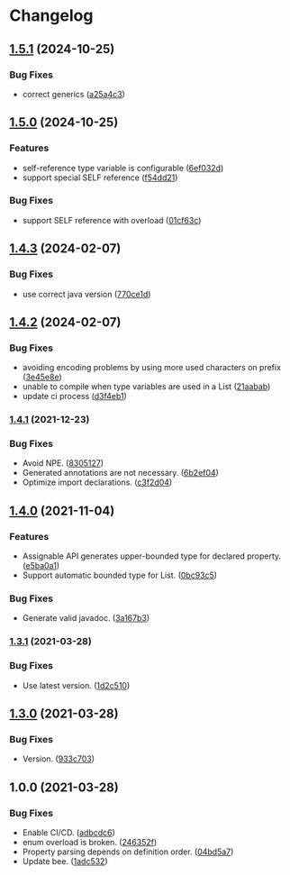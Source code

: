 # Changelog

## [1.5.1](https://github.com/teletha/icymanipulator/compare/v1.5.0...v1.5.1) (2024-10-25)


### Bug Fixes

* correct generics ([a25a4c3](https://github.com/teletha/icymanipulator/commit/a25a4c378f164ae24dffb0d66a075598408b46be))

## [1.5.0](https://github.com/teletha/icymanipulator/compare/v1.4.3...v1.5.0) (2024-10-25)


### Features

* self-reference type variable is configurable ([6ef032d](https://github.com/teletha/icymanipulator/commit/6ef032de0fbed58ec996d584563cfa5ef6cbb67f))
* support special SELF reference ([f54dd21](https://github.com/teletha/icymanipulator/commit/f54dd214abc82d1f65ca92dccdf744f5eb449379))


### Bug Fixes

* support SELF reference with overload ([01cf63c](https://github.com/teletha/icymanipulator/commit/01cf63cef81c83a6676f655569371f150a9ac18b))

## [1.4.3](https://github.com/teletha/icymanipulator/compare/v1.4.2...v1.4.3) (2024-02-07)


### Bug Fixes

* use correct java version ([770ce1d](https://github.com/teletha/icymanipulator/commit/770ce1d8e90aad6429e1a672959755007930c50b))

## [1.4.2](https://github.com/teletha/icymanipulator/compare/v1.4.1...v1.4.2) (2024-02-07)


### Bug Fixes

* avoiding encoding problems by using more used characters on prefix ([3e45e8e](https://github.com/teletha/icymanipulator/commit/3e45e8e95b328c0685a864c26b1f5e38d98b5b6e))
* unable to compile when type variables are used in a List ([21aabab](https://github.com/teletha/icymanipulator/commit/21aababcb6fdd5d80c7638a730736a1d5e8eddf2))
* update ci process ([d3f4eb1](https://github.com/teletha/icymanipulator/commit/d3f4eb193cb18658fa9f3dfbcbd3a010bd6c6ad5))

### [1.4.1](https://www.github.com/teletha/icymanipulator/compare/v1.4.0...v1.4.1) (2021-12-23)


### Bug Fixes

* Avoid NPE. ([8305127](https://www.github.com/teletha/icymanipulator/commit/83051278232277a2eb3cb2fe51805d46984932a8))
* Generated annotations are not necessary. ([6b2ef04](https://www.github.com/teletha/icymanipulator/commit/6b2ef04a8c555822d7c7f3b0bc42eb99020fc2d1))
* Optimize import declarations. ([c3f2d04](https://www.github.com/teletha/icymanipulator/commit/c3f2d04bb3cda15758a15109f64c2e5e6d5faab7))

## [1.4.0](https://www.github.com/Teletha/icymanipulator/compare/v1.3.1...v1.4.0) (2021-11-04)


### Features

* Assignable API generates upper-bounded type for declared property. ([e5ba0a1](https://www.github.com/Teletha/icymanipulator/commit/e5ba0a1e9a89b1b0f4ce97163402ac6680b05825))
* Support automatic bounded type for List. ([0bc93c5](https://www.github.com/Teletha/icymanipulator/commit/0bc93c5fc22626ea435ca2c40b8aa54bf8c73d87))


### Bug Fixes

* Generate valid javadoc. ([3a167b3](https://www.github.com/Teletha/icymanipulator/commit/3a167b37ab0d17cb77ef594e34b413b5f048be29))

### [1.3.1](https://www.github.com/Teletha/icymanipulator/compare/v1.3.0...v1.3.1) (2021-03-28)


### Bug Fixes

* Use latest version. ([1d2c510](https://www.github.com/Teletha/icymanipulator/commit/1d2c510a6e12a7545e60bc7c38aeb08b0765fcbe))

## [1.3.0](https://www.github.com/Teletha/icymanipulator/compare/v1.0.0...v1.3.0) (2021-03-28)


### Bug Fixes

* Version. ([933c703](https://www.github.com/Teletha/icymanipulator/commit/933c7037d36ba7563c8b4bddfa5b5990df4c3f92))

## 1.0.0 (2021-03-28)


### Bug Fixes

* Enable CI/CD. ([adbcdc6](https://www.github.com/Teletha/icymanipulator/commit/adbcdc6d3a369d4b0cf9b5dc506bf6c039e97337))
* enum overload is broken. ([246352f](https://www.github.com/Teletha/icymanipulator/commit/246352f888c7ecec3baa592d0c2cd1052fcf4c76))
* Property parsing depends on definition order. ([04bd5a7](https://www.github.com/Teletha/icymanipulator/commit/04bd5a758b4759cb0c6b54c78764d230fd477241))
* Update bee. ([1adc532](https://www.github.com/Teletha/icymanipulator/commit/1adc5326b277a69fd216a28bb47c01cea3e72b58))
